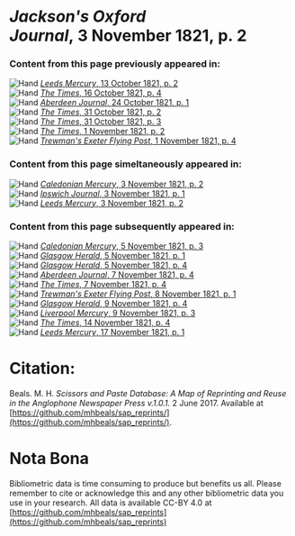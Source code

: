 # *Jackson's Oxford Journal*, 3 November 1821, p. 2  
  
### Content from this page previously appeared in:  
![Hand](http://scissorsandpaste.net/wp-content/uploads/2017/06/smallhandpointer.png) [*Leeds Mercury*, 13 October 1821, p. 2](https://mhbeals.github.io/sap_html/Leeds-Mercury/Leeds-Mercury-13-October-1821-p-2)  
![Hand](http://scissorsandpaste.net/wp-content/uploads/2017/06/smallhandpointer.png) [*The Times*, 16 October 1821, p. 4](https://mhbeals.github.io/sap_html/The-Times/The-Times-16-October-1821-p-4)  
![Hand](http://scissorsandpaste.net/wp-content/uploads/2017/06/smallhandpointer.png) [*Aberdeen Journal*, 24 October 1821, p. 1](https://mhbeals.github.io/sap_html/Aberdeen-Journal/Aberdeen-Journal-24-October-1821-p-1)  
![Hand](http://scissorsandpaste.net/wp-content/uploads/2017/06/smallhandpointer.png) [*The Times*, 31 October 1821, p. 2](https://mhbeals.github.io/sap_html/The-Times/The-Times-31-October-1821-p-2)  
![Hand](http://scissorsandpaste.net/wp-content/uploads/2017/06/smallhandpointer.png) [*The Times*, 31 October 1821, p. 3](https://mhbeals.github.io/sap_html/The-Times/The-Times-31-October-1821-p-3)  
![Hand](http://scissorsandpaste.net/wp-content/uploads/2017/06/smallhandpointer.png) [*The Times*, 1 November 1821, p. 2](https://mhbeals.github.io/sap_html/The-Times/The-Times-1-November-1821-p-2)  
![Hand](http://scissorsandpaste.net/wp-content/uploads/2017/06/smallhandpointer.png) [*Trewman's Exeter Flying Post*, 1 November 1821, p. 4](https://mhbeals.github.io/sap_html/Trewman's-Exeter-Flying-Post/Trewman's-Exeter-Flying-Post-1-November-1821-p-4)  
  
### Content from this page simeltaneously appeared in:  
![Hand](http://scissorsandpaste.net/wp-content/uploads/2017/06/smallhandpointer.png) [*Caledonian Mercury*, 3 November 1821, p. 2](https://mhbeals.github.io/sap_html/Caledonian-Mercury/Caledonian-Mercury-3-November-1821-p-2)  
![Hand](http://scissorsandpaste.net/wp-content/uploads/2017/06/smallhandpointer.png) [*Ipswich Journal*, 3 November 1821, p. 1](https://mhbeals.github.io/sap_html/Ipswich-Journal/Ipswich-Journal-3-November-1821-p-1)  
![Hand](http://scissorsandpaste.net/wp-content/uploads/2017/06/smallhandpointer.png) [*Leeds Mercury*, 3 November 1821, p. 2](https://mhbeals.github.io/sap_html/Leeds-Mercury/Leeds-Mercury-3-November-1821-p-2)  
  
### Content from this page subsequently appeared in:  
![Hand](http://scissorsandpaste.net/wp-content/uploads/2017/06/smallhandpointer.png) [*Caledonian Mercury*, 5 November 1821, p. 3](https://mhbeals.github.io/sap_html/Caledonian-Mercury/Caledonian-Mercury-5-November-1821-p-3)  
![Hand](http://scissorsandpaste.net/wp-content/uploads/2017/06/smallhandpointer.png) [*Glasgow Herald*, 5 November 1821, p. 1](https://mhbeals.github.io/sap_html/Glasgow-Herald/Glasgow-Herald-5-November-1821-p-1)  
![Hand](http://scissorsandpaste.net/wp-content/uploads/2017/06/smallhandpointer.png) [*Glasgow Herald*, 5 November 1821, p. 4](https://mhbeals.github.io/sap_html/Glasgow-Herald/Glasgow-Herald-5-November-1821-p-4)  
![Hand](http://scissorsandpaste.net/wp-content/uploads/2017/06/smallhandpointer.png) [*Aberdeen Journal*, 7 November 1821, p. 4](https://mhbeals.github.io/sap_html/Aberdeen-Journal/Aberdeen-Journal-7-November-1821-p-4)  
![Hand](http://scissorsandpaste.net/wp-content/uploads/2017/06/smallhandpointer.png) [*The Times*, 7 November 1821, p. 4](https://mhbeals.github.io/sap_html/The-Times/The-Times-7-November-1821-p-4)  
![Hand](http://scissorsandpaste.net/wp-content/uploads/2017/06/smallhandpointer.png) [*Trewman's Exeter Flying Post*, 8 November 1821, p. 1](https://mhbeals.github.io/sap_html/Trewman's-Exeter-Flying-Post/Trewman's-Exeter-Flying-Post-8-November-1821-p-1)  
![Hand](http://scissorsandpaste.net/wp-content/uploads/2017/06/smallhandpointer.png) [*Glasgow Herald*, 9 November 1821, p. 4](https://mhbeals.github.io/sap_html/Glasgow-Herald/Glasgow-Herald-9-November-1821-p-4)  
![Hand](http://scissorsandpaste.net/wp-content/uploads/2017/06/smallhandpointer.png) [*Liverpool Mercury*, 9 November 1821, p. 3](https://mhbeals.github.io/sap_html/Liverpool-Mercury/Liverpool-Mercury-9-November-1821-p-3)  
![Hand](http://scissorsandpaste.net/wp-content/uploads/2017/06/smallhandpointer.png) [*The Times*, 14 November 1821, p. 4](https://mhbeals.github.io/sap_html/The-Times/The-Times-14-November-1821-p-4)  
![Hand](http://scissorsandpaste.net/wp-content/uploads/2017/06/smallhandpointer.png) [*Leeds Mercury*, 17 November 1821, p. 1](https://mhbeals.github.io/sap_html/Leeds-Mercury/Leeds-Mercury-17-November-1821-p-1)  


# Citation: 

Beals. M. H. *Scissors and Paste Database: A Map of Reprinting and Reuse in the Anglophone Newspaper Press v.1.0.1.* 2 June 2017. Available at [https://github.com/mhbeals/sap_reprints/](https://github.com/mhbeals/sap_reprints/). 

# Nota Bona

Bibliometric data is time consuming to produce but benefits us all. Please remember to cite or acknowledge this and any other bibliometric data you use in your research. All data is available CC-BY 4.0 at [https://github.com/mhbeals/sap_reprints](https://github.com/mhbeals/sap_reprints)